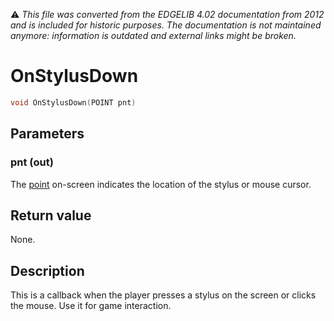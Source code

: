 :warning: _This file was converted from the EDGELIB 4.02 documentation from 2012 and is included for historic purposes. The documentation is not maintained anymore: information is outdated and external links might be broken._

# OnStylusDown


```c++
void OnStylusDown(POINT pnt)
```

## Parameters
### pnt (out)
The [point](ref_globalstructures.md) on-screen indicates the location of the stylus or mouse cursor.

## Return value
None.

## Description
This is a callback when the player presses a stylus on the screen or clicks the mouse. Use it for game interaction.

